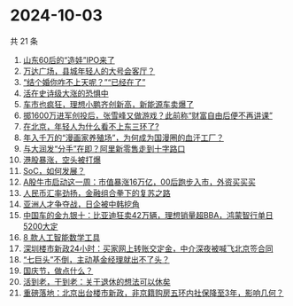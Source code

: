 # 2024-10-03

共 21 条

<!-- BEGIN 36KR -->
<!-- 最后更新时间 2024-10-03 01:12:45 +0800 -->
1. [山东60后的“造娃”IPO来了](https://36kr.com/p/2974061655740678)
1. [万达广场，县城年轻人的大号会客厅？](https://36kr.com/p/2974771367940360)
1. [“结个婚你咋不上天呢？”“已经在了”](https://36kr.com/p/2973323119628296)
1. [活在史诗级大涨的恐惧中](https://36kr.com/p/2973741037981956)
1. [车市也疯狂，理想小鹏齐创新高，新能源车卖爆了](https://36kr.com/p/2973779483414537)
1. [掷1600万进军创投后，张雪峰又做游戏？此前称“财富自由后便不再讲课”](https://36kr.com/p/2973732045213699)
1. [在北京，年轻人为什么看不上东三环了?](https://36kr.com/p/2972367602815238)
1. [年入千万的“漫画家养殖场”，为何成为国漫圈的血汗工厂？](https://36kr.com/p/2973920890888072)
1. [与大润发“分手”在即？阿里新零售走到十字路口](https://36kr.com/p/2973470821142536)
1. [港股暴涨，空头被打爆](https://36kr.com/p/2975157358055688)
1. [SoC，如何发展？](https://36kr.com/p/2973324553933063)
1. [A股牛市启动这一周：市值暴涨16万亿，00后跑步入市，外资买买买](https://36kr.com/p/2973732030599168)
1. [人民币汇率劲扬，金融组合拳下的复苏之路](https://36kr.com/p/2973551682048007)
1. [亚洲人才争夺战，日企被中韩挖角](https://36kr.com/p/2973641494286595)
1. [中国车的金九银十：比亚迪狂卖42万辆，理想销量超BBA，鸿蒙智行单日5200大定](https://36kr.com/p/2974877090648071)
1. [8 款人工智能数学工具](https://36kr.com/p/2973345426349960)
1. [深圳楼市新政24小时：买家网上转账交定金，中介深夜被喊飞北京签合同](https://36kr.com/p/2973731955626249)
1. [“七巨头”不倒，主动基金经理就出不了头？](https://36kr.com/p/2973969161736199)
1. [国庆节，做点什么？](https://36kr.com/p/2973475388248071)
1. [活到老，干到老：关于退休的想法可以休矣](https://36kr.com/p/2963811410989057)
1. [重磅落地：北京出台楼市新政，非京籍购房五环内社保降至3年，影响几何？](https://36kr.com/p/2973455567507465)
<!-- END 36KR -->